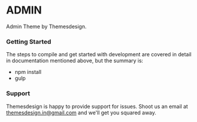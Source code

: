 # ADMIN #

Admin Theme by Themesdesign.

### Getting Started ###

The steps to compile and get started with development are covered in detail in documentation mentioned above, but the summary is:

- npm install
- gulp

### Support ###

Themesdesign is happy to provide support for issues. Shoot us an email at themesdesign.in@gmail.com and we'll get you squared away.